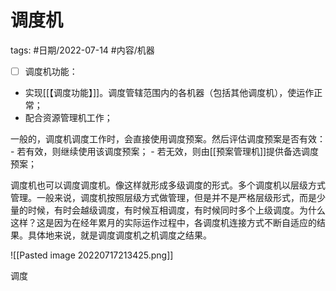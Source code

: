 # 调度机


tags: #日期/2022-07-14 #内容/机器 

- [ ] 调度机功能：
- 实现[[【调度功能】]]。调度管辖范围内的各机器（包括其他调度机），使运作正常；
- 配合资源管理机工作；

一般的，调度机调度工作时，会直接使用调度预案。然后评估调度预案是否有效：
	- 若有效，则继续使用该调度预案；
	- 若无效，则由[[预案管理机]]提供备选调度预案；

调度机也可以调度调度机。像这样就形成多级调度的形式。多个调度机以层级方式管理。一般来说，调度机按照层级方式做管理，但是并不是严格层级形式，而是少量的时候，有时会越级调度，有时候互相调度，有时候同时多个上级调度。为什么这样？这是因为在经年累月的实际运作过程中，各调度机连接方式不断自适应的结果。具体地来说，就是调度调度机之机调度之结果。


![[Pasted image 20220717213425.png]]




调度


